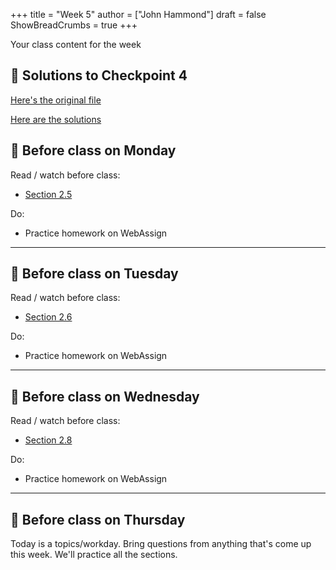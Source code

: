 +++
title = "Week 5"
author = ["John Hammond"]
draft = false
ShowBreadCrumbs = true
+++

Your class content for the week
<!--more-->

## 📖 Solutions to Checkpoint 4

[Here's the original file](https://nextcloud.math.wichita.edu/index.php/s/6XRn7D9Dc8AmAnB)

[Here are the solutions](https://nextcloud.math.wichita.edu/index.php/s/fTsRiZmnqC8KnkK)

## 📅 Before class on Monday

Read / watch before class:
- [Section 2.5](/calc/chapter2/section5)

Do: 
- Practice homework on WebAssign

---

## 📅 Before class on Tuesday

Read / watch before class:
- [Section 2.6](/calc/chapter2/section6)

Do: 
- Practice homework on WebAssign

---

## 📅 Before class on Wednesday

Read / watch before class:
- [Section 2.8](/calc/chapter2/section8)

Do: 
- Practice homework on WebAssign

---

## 📅 Before class on Thursday

Today is a topics/workday. Bring questions from anything that's come up this week. We'll practice all the sections.

<!--






-->